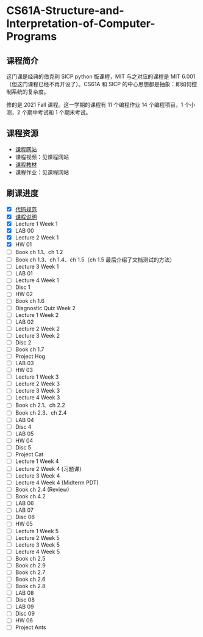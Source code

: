 # CS61A-Structure-and-Interpretation-of-Computer-Programs

## 课程简介

这门课是经典的伯克利 SICP python 版课程，MIT 与之对应的课程是 MIT 6.001（但这门课程已经不再开设了）。CS61A 和 SICP 的中心思想都是抽象：即如何控制系统的复杂度。

修的是 2021 Fall 课程。这一学期的课程有 11 个编程作业 14 个编程项目，1 个小测，2 个期中考试和 1 个期末考试。

## 课程资源

- [课程网站](https://inst.eecs.berkeley.edu/~cs61a/fa21/)
- 课程视频：见课程网站
- [课程教材](http://composingprograms.com/)
- 课程作业：见课程网站

## 刷课进度

- [x] [代码规范](https://inst.eecs.berkeley.edu/~cs61a/su20/articles/composition.html)
- [x] [课程说明](https://inst.eecs.berkeley.edu/~cs61a/su20/articles/about.html)
- [x] Lecture 1 Week 1
- [x] LAB 00
- [x] Lecture 2 Week 1
- [x] HW 01
- [ ] Book ch 1.1、ch 1.2
- [ ] Book ch 1.3、ch 1.4、ch 1.5（ch 1.5 最后介绍了文档测试的方法）
- [ ] Lecture 3 Week 1
- [ ] LAB 01
- [ ] Lecture 4 Week 1
- [ ] Disc 1
- [ ] HW 02
- [ ] Book ch 1.6
- [ ] Diagnostic Quiz Week 2
- [ ] Lecture 1 Week 2
- [ ] LAB 02
- [ ] Lecture 2 Week 2
- [ ] Lecture 3 Week 2
- [ ] Disc 2
- [ ] Book ch 1.7
- [ ] Project Hog
- [ ] LAB 03
- [ ] HW 03
- [ ] Lecture 1 Week 3
- [ ] Lecture 2 Week 3
- [ ] Lecture 3 Week 3
- [ ] Lecture 4 Week 3
- [ ] Book ch 2.1、ch 2.2
- [ ] Book ch 2.3、ch 2.4
- [ ] LAB 04
- [ ] Disc 4
- [ ] LAB 05
- [ ] HW 04
- [ ] Disc 5
- [ ] Project Cat
- [ ] Lecture 1 Week 4
- [ ] Lecture 2 Week 4 (习题课)
- [ ] Lecture 3 Week 4
- [ ] Lecture 4 Week 4 (Midterm PDT)
- [ ] Book ch 2.4 (Review)
- [ ] Book ch 4.2
- [ ] LAB 06
- [ ] LAB 07
- [ ] Disc 06
- [ ] HW 05
- [ ] Lecture 1 Week 5
- [ ] Lecture 2 Week 5
- [ ] Lecture 3 Week 5
- [ ] Lecture 4 Week 5
- [ ] Book ch 2.5
- [ ] Book ch 2.9
- [ ] Book ch 2.7
- [ ] Book ch 2.6
- [ ] Book ch 2.8
- [ ] LAB 08
- [ ] Disc 08
- [ ] LAB 09
- [ ] Disc 09
- [ ] HW 06
- [ ] Project Ants
